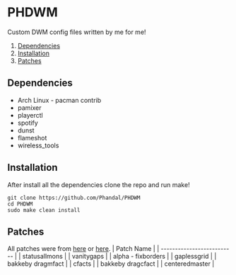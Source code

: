 # PHDWM
Custom DWM config files written by me for me!

1. [Dependencies](#dependencies)
2. [Installation](#installattion)
3. [Patches](#patches)

## Dependencies
 * Arch Linux - pacman contrib
 * pamixer
 * playerctl
 * spotify
 * dunst
 * flameshot
 * wireless_tools

## Installation
After install all the dependencies clone the repo and run make!
```console
git clone https://github.com/Phandal/PHDWM
cd PHDWM
sudo make clean install
```

## Patches
All patches were from [here](https://dwm.suckless.org/patches/) or [here](https://github.com/bakkeby/patches/wiki).
| Patch Name                 |
| -------------------------- |
| statusallmons              |
| vanitygaps                 |
| alpha - fixborders         |
| gaplessgrid                |
| bakkeby dragmfact          |
| cfacts                     |
| bakkeby dragcfact          |
| centeredmaster             |
